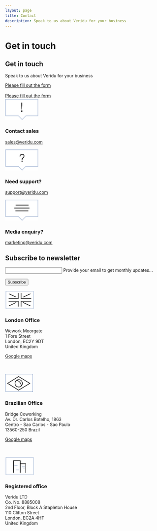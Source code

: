 ```yaml
---
layout: page
title: Contact
description: Speak to us about Veridu for your business
---
```

<div class="container-fluid">
    <div class="row">
        <div class="col-xs-12 col-sm-12 col-lg-12 box box-newsletter2 wow animate fadeIn bridge">
            <div class="tl-line">
            </div>
            <h1 class="visible-lg center thin">Get in touch</h1>
            <h2 class="hidden-lg center thin">Get in touch</h2>
            <div class="divider-header-3"></div>
            <p class="light center">
                Speak to us about Veridu for your business
            </p>
            <div class="divider-header-3"></div>
            <div class="newsletter-box-contact-small visible-xs">
                <noscript>
                    <a href="https://podio.com/webforms/18343416/1233331" target="_blank">Please fill out the form</a>
                </noscript>
                <div class="podio-webform-container"></div>
                <br>
            </div>
            <div class="newsletter-box-contact-big hidden-xs">
                <noscript>
                    <a href="https://podio.com/webforms/18343416/1233331" target="_blank">Please fill out the form</a>
                </noscript>
                <div class="podio-webform-container"></div>
            </div>
        </div>
    </div>
</div>


<div class="container-fluid divider">
    <div class="row">
        <div class="col-xs-12 col-sm-4 col-lg-4 box box-text-contact-2 white-bg wow animate fadeIn contact-city">
            <div class="tl-line">
            </div>
            <div class="row">
                <div class="col-xs-12 col-sm-12 col-lg-12 center">
                    <img class="contact-item" src="./svg/contact/update.svg">
                    <h3>Contact sales</h3>
                    <p class="light">   
                        <a href="mailto:sales@veridu.com">sales@veridu.com</a>
                    </p>
                </div>
            </div>
        </div>
        <div class="col-xs-12 col-sm-4 col-lg-4 box box-text-contact-2 white-bg wow animate fadeIn contact-city">
            <div class="tl-line">
            </div>
            <div class="row">
                <div class="col-xs-12 col-sm-12 col-lg-12 center">
                    <img class="contact-item" src="./svg/contact/support.svg">
                    <h3>Need support?</h3>
                    <p class="light">
                        <a href="mailto:support@veridu.com">support@veridu.com</a>
                    </p>
                </div>
            </div>
        </div>
        <div class="col-xs-12 col-sm-4 col-lg-4 box box-text-contact-2 white-bg wow animate fadeIn contact-city">
            <div class="tl-line">
            </div>
            <div class="row">
                <div class="col-xs-12 col-sm-12 col-lg-12 center">
                    <img class="contact-item" src="./svg/contact/media.svg">
                    <h3>Media enquiry?</h3>
                    <p class="light">
                        <a href="mailto:name@email.com">marketing@veridu.com</a>
                    </p>
                </div>
            </div>
        </div>
    </div>
</div>

<div class="container-fluid divider">
    <div class="row">
        <div class="col-xs-12 col-sm-12 col-lg-12 box box-newsletter2 wow animate fadeIn">
            <div class="tl-line">
            </div>
            <h2 class="center thin">Subscribe to newsletter</h2>
            <div class="divider-header-3"></div>
            <div class="newsletter-box">
                <form action="https://www.getdrip.com/forms/8939167/submissions" id="fixed-contact-form" method="post" data-drip-embedded-form="8939167" target="_blank">
                    <div class="group">      
                        <input type="text" class="" required>
                        <span class="highlight"></span>
                        <span class="bar"></span>
                        <label>Provide your email to get monthly updates...</label>
                    </div>
                    <br>
                    <input type="submit" name="Submit" value="Subscribe" class="secondary-button send-button-maxwidth center">
                    <br class="visible-xs">
                </form>
            </div>
        </div>
    </div>
</div>

<div class="container-fluid divider">
    <div class="row">
        <div class="col-xs-12 col-sm-4 col-lg-4 box box-text-contact white-bg wow animate fadeIn london contact-city">
            <div class="tl-line">
            </div>
            <div class="row">
                <div class="col-xs-12 col-sm-12 col-lg-12 center">
                    <br class="visible-xs">
                    <img class="contact-item" src="./svg/contact/uk.svg">
                    <h3>London Office</h3>
                    <p class="light">
                        Wework Moorgate<br>
                        1 Fore Street<br>
                        London, EC2Y 9DT<br>
                        United Kingdom
                    </p>
                    <p class="light">
                        <a target="_blank" href="https://goo.gl/maps/7DwyZJXgRxE2">Google maps</a>
                    </p>
                    <br>
                </div>
            </div>
        </div>
        <div class="col-xs-12 col-sm-4 col-lg-4 box box-text-contact white-bg wow animate fadeIn brazil contact-city">
            <div class="tl-line">
            </div>
            <div class="row">
                <div class="col-xs-12 col-sm-12 col-lg-12 center">
                    <br class="visible-xs">
                    <img class="contact-item" src="./svg/contact/brazil.svg">
                    <h3>Brazilian Office</h3>
                    <p class="light">
                        Bridge Coworking<br>
                        Av. Dr. Carlos Botelho, 1863<br>
                        Centro - Sao Carlos - Sao Paulo<br>
                        13560-250 Brazil
                    </p>
                    <p class="light">
                        <a target="_blank" href="https://goo.gl/maps/EPk3gXcJkW82">Google maps</a>
                    </p>
                    <br>
                </div>
            </div>
        </div>
        <div class="col-xs-12 col-sm-4 col-lg-4 box box-text-contact white-bg wow animate fadeIn contact-city">
            <div class="tl-line">
            </div>
            <div class="row">
                <div class="col-xs-12 col-sm-12 col-lg-12 center">
                    <br class="visible-xs">
                    <img class="contact-item" src="./svg/contact/office.svg">
                    <h3 class="">Registered office</h3>
                    <p class="light">
                        Veridu LTD<br>
                        Co. No. 8885008<br>
                        2nd Floor, Block A Stapleton House<br>
                        110 Clifton Street<br>
                        London, EC2A 4HT<br>
                        United Kingdom
                    </p>
                    <br>
                </div>
            </div>
        </div>
    </div>
</div>
<script src="https://podio.com/webforms/18343416/1233331.js"></script>
<script type="text/javascript">
    _podioWebForm.render("1233331")
</script>
